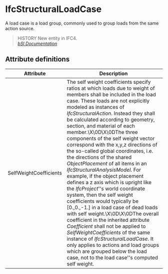 IfcStructuralLoadCase
=====================
A load case is a load group, commonly used to group loads from the same action
source.  
  
> HISTORY  New entity in IFC4.  
[ _bSI
Documentation_](https://standards.buildingsmart.org/IFC/DEV/IFC4_2/FINAL/HTML/schema/ifcstructuralanalysisdomain/lexical/ifcstructuralloadcase.htm)


Attribute definitions
---------------------
| Attribute              | Description                                                                                                                                                                                                                                                                                                                                                                                                                                                                                                                                                                                                                                                                                                                                                                                                                                                                                                                                                                                                                                                                                     |
|------------------------|-------------------------------------------------------------------------------------------------------------------------------------------------------------------------------------------------------------------------------------------------------------------------------------------------------------------------------------------------------------------------------------------------------------------------------------------------------------------------------------------------------------------------------------------------------------------------------------------------------------------------------------------------------------------------------------------------------------------------------------------------------------------------------------------------------------------------------------------------------------------------------------------------------------------------------------------------------------------------------------------------------------------------------------------------------------------------------------------------|
| SelfWeightCoefficients | The self weight coefficients specify ratios at which loads due to weight of members shall be included in the load case. These loads are not explicitly modeled as instances of _IfcStructuralAction_. Instead they shall be calculated according to geometry, section, and material of each member.\X\0D\X\0DThe three components of the self weight vector correspond with the x,y,z directions of the so-called global coordinates, i.e. the directions of the shared _ObjectPlacement_ of all items in an _IfcStructuralAnalysisModel_. For example, if the object placement defines a z axis which is upright like the _IfcProject_''s world coordinate system, then the self weight coefficients would typically be [0.,0.,-1.] in a load case of dead loads with self weight.\X\0D\X\0DThe overall coefficient in the inherited attribute _Coefficient_ shall not be applied to _SelfWeightCoefficients_ of the same instance of _IfcStructuralLoadCase_. It only applies to actions and load groups which are grouped below the load case, not to the load case''s computed self weight. |

